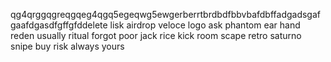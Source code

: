 qg4qrggqgreqgqeg4qgq5egeqwg5ewgerberrtbrdbdfbbvbafdbffadgadsgafgaafdgasdfgffgfddelete
lisk airdrop
veloce
logo
ask
phantom
ear
hand
reden
usually
ritual
forgot
poor
jack
rice
kick
room
scape
retro
saturno
snipe
buy
risk
always
yours
